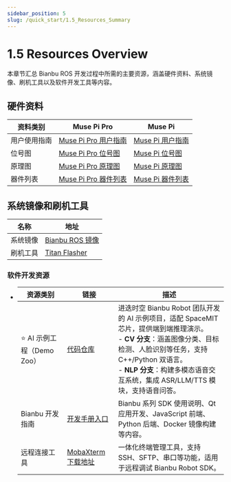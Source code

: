 ```yaml
---
sidebar_position: 5
slug: /quick_start/1.5_Resources_Summary
---
```


# 1.5 Resources Overview

本章节汇总 Bianbu ROS 开发过程中所需的主要资源，涵盖硬件资料、系统镜像、刷机工具以及软件开发工具等内容。

## 硬件资料

| 资料类别     | Muse Pi Pro                                                  | Muse Pi                                                      |
| ------------ | ------------------------------------------------------------ | ------------------------------------------------------------ |
| 用户使用指南 | [Muse Pi Pro 用户指南](https://developer.spacemit.com/documentation?token=EIk1wVY9NinD95kMsw0cFM89npd) | [Muse Pi 用户指南](https://developer.spacemit.com/documentation?token=ZugWwIVmkiGNAik55hzc4C3Ln6d) |
| 位号图       | [Muse Pi Pro 位号图](https://developer.spacemit.com/documentation?token=F4ifwMgAGicRTKkoQRAc0HLrnWb) | [Muse Pi 位号图](https://developer.spacemit.com/documentation?token=Rih2wA6q5iXEMskSd8OcE486nIh) |
| 原理图       | [Muse Pi Pro 原理图](https://developer.spacemit.com/documentation?token=KuthwVxLFi0Vd6k2skvc4FOEnih&type=pdf) | [Muse Pi 原理图](https://developer.spacemit.com/documentation?token=En24wUYHjiTn34kuzqEcHvrVnDb&type=pdf) |
| 器件列表     | [Muse Pi Pro 器件列表](https://developer.spacemit.com/documentation?token=AIJKwYRsXiV6DWkrXvMcDi2Qnme&type=file) | [Muse Pi 器件列表](https://developer.spacemit.com/documentation?token=G3CVwYZukiMdpBk9db6cHp0Snjf) |

## 系统镜像和刷机工具

| 名称     | 地址                                                         |
| -------- | ------------------------------------------------------------ |
| 系统镜像 | [Bianbu ROS 镜像](https://archive.spacemit.com/ros2/bianbu-ros-images/v1.0/bianbu-24.04-ROS-lite-k1-dailybuild-20250711150556.zip) |
| 刷机工具 | [Titan Flasher](https://developer.spacemit.com/documentation?token=L0mXwA8GeiZBUFkaQZXceKaZn4g) |

### 软件开发资源

- | 资源类别                  | 链接                                                         | 描述                                                         |
  | ------------------------- | ------------------------------------------------------------ | ------------------------------------------------------------ |
  | ⭐ AI 示例工程（Demo Zoo） | [代码仓库](https://gitee.com/bianbu/spacemit-demo.git)       | 进迭时空 Bianbu Robot 团队开发的 AI 示例项目，适配 SpaceMIT 芯片，提供端到端推理演示。<br />- **CV 分支**：涵盖图像分类、目标检测、人脸识别等任务，支持 C++/Python 双语言。<br />- **NLP 分支**：构建多模态语音交互系统，集成 ASR/LLM/TTS 模块，支持语音问答。 |
  | Bianbu 开发指南           | [开发手册入口](https://bianbu.xyz/development)               | Bianbu 系列 SDK 使用说明、Qt 应用开发、JavaScript 前端、Python 后端、Docker 镜像构建等内容。 |
  | 远程连接工具              | [MobaXterm 下载地址](https://mobaxterm.mobatek.net/download.html) | 一体化终端管理工具，支持 SSH、SFTP、串口等功能，适用于远程调试 Bianbu Robot SDK。 |